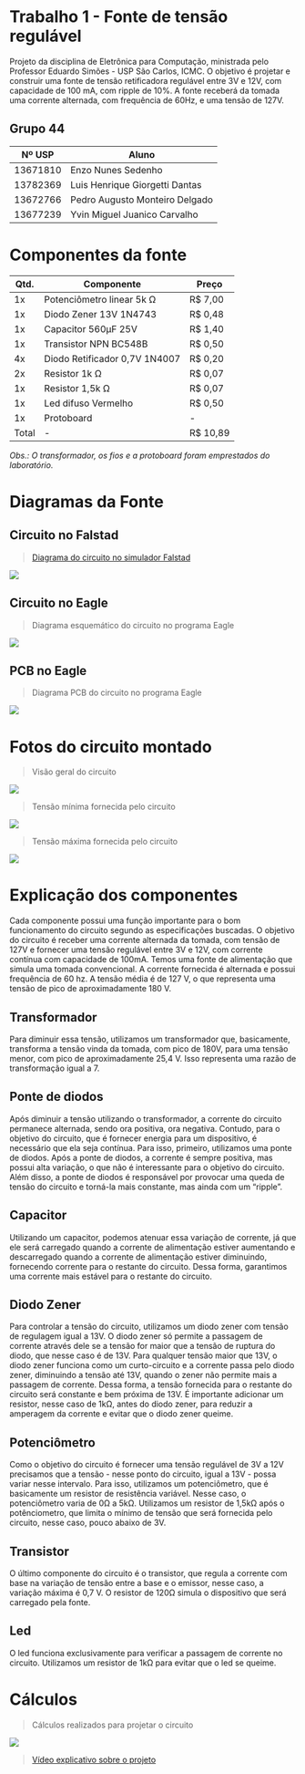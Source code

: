 # Trabalho 1 - Fonte de tensão regulável
Projeto da disciplina de Eletrônica para Computação, ministrada pelo Professor Eduardo Simões - USP São Carlos, ICMC. O objetivo é projetar e construir uma fonte de tensão retificadora regulável entre 3V e 12V, com capacidade de 100 mA, com ripple de 10%. A fonte receberá da tomada uma corrente alternada, com frequência de 60Hz, e uma tensão de 127V.

## Grupo 44
|  Nº USP  |  Aluno  |
|---|---|
| 13671810 | Enzo Nunes Sedenho | 
| 13782369 | Luis Henrique Giorgetti Dantas | 
| 13672766 | Pedro Augusto Monteiro Delgado | 
| 13677239 | Yvin Miguel Juanico Carvalho | 

# Componentes da fonte
|  Qtd.  |  Componente |  Preço  |
|---|---|---|
| 1x | Potenciômetro linear 5k Ω | R$ 7,00 |
| 1x | Diodo Zener 13V 1N4743 | R$ 0,48 |
| 1x | Capacitor 560µF 25V | R$ 1,40 |
| 1x | Transistor NPN BC548B| R$ 0,50 |
| 4x | Diodo Retificador 0,7V 1N4007 | R$ 0,20 |
| 2x | Resistor 1k Ω| R$ 0,07 |
| 1x | Resistor 1,5k Ω | R$ 0,07 |
| 1x | Led difuso Vermelho | R$ 0,50 |
| 1x | Protoboard | - | - |
| Total | - | R$ 10,89 |

_Obs.: O transformador, os fios e a protoboard foram emprestados do laboratório._
 
# Diagramas da Fonte

## Circuito no Falstad
> [Diagrama do circuito no simulador Falstad](https://tinyurl.com/29mso46y)
<img src="https://i.imgur.com/h2QQSWN.png">

## Circuito no Eagle
> Diagrama esquemático do circuito no programa Eagle
<img src="https://i.imgur.com/49QObXO.jpg"> 

## PCB no Eagle
> Diagrama PCB do circuito no programa Eagle
<img src="https://i.imgur.com/gJSqxAC.jpg">

# Fotos do circuito montado
> Visão geral do circuito
<img src="https://i.imgur.com/Ky8oyaa.jpg">

> Tensão mínima fornecida pelo circuito
<img src="https://i.imgur.com/XeoWRnE.jpg">

> Tensão máxima fornecida pelo circuito
<img src="https://i.imgur.com/J0DqqGh.jpg">

# Explicação dos componentes
Cada componente possui uma função importante para o bom funcionamento do circuito segundo as especificações buscadas. O objetivo do circuito é receber uma corrente alternada da tomada, com tensão de 127V e fornecer uma tensão regulável entre 3V e 12V, com corrente contínua com capacidade de 100mA. Temos uma fonte de alimentação que simula uma tomada convencional. A corrente fornecida é alternada e possui frequência de 60 hz. A tensão média é de 127 V, o que representa uma tensão de pico de aproximadamente 180 V. 

## Transformador
Para diminuir essa tensão, utilizamos um transformador que, basicamente, transforma a tensão vinda da tomada, com pico de 180V, para uma tensão menor, com pico de aproximadamente 25,4 V. Isso representa uma razão de transformação igual a 7. 

## Ponte de diodos
Após diminuir a tensão utilizando o transformador, a corrente do circuito permanece alternada, sendo ora positiva, ora negativa. Contudo, para o objetivo do circuito, que é fornecer energia para um dispositivo, é necessário que ela seja contínua. Para isso, primeiro, utilizamos uma ponte de diodos.  Após a ponte de diodos, a corrente é sempre positiva, mas possui alta variação, o que não é interessante para o objetivo do circuito. Além disso, a ponte de diodos é responsável por provocar uma queda de tensão do circuito e torná-la mais constante, mas ainda com um “ripple”.

## Capacitor
Utilizando um capacitor, podemos atenuar essa variação de corrente, já que ele será carregado quando a corrente de alimentação estiver aumentando e descarregado quando a corrente de alimentação estiver diminuindo, fornecendo corrente para o restante do circuito. Dessa forma, garantimos uma corrente mais estável para o restante do circuito.

## Diodo Zener
Para controlar a tensão do circuito, utilizamos um diodo zener com tensão de regulagem igual a 13V. O diodo zener só permite a passagem de corrente através dele se a tensão for maior que a tensão de ruptura do diodo, que nesse caso é de 13V. Para qualquer tensão maior que 13V, o diodo zener funciona como um curto-circuito e a corrente passa pelo diodo zener, diminuindo a tensão até 13V, quando o zener não permite mais a passagem de corrente. Dessa forma, a tensão fornecida para o restante do circuito será constante e bem próxima de 13V. É importante adicionar um resistor, nesse caso de 1kΩ, antes do diodo zener, para reduzir a amperagem da corrente e evitar que o diodo zener queime.

## Potenciômetro
Como o objetivo do circuito é fornecer uma tensão regulável de 3V a 12V precisamos que a tensão - nesse ponto do circuito, igual a 13V - possa variar nesse intervalo. Para isso, utilizamos um potenciômetro, que é basicamente um resistor de resistência variável. Nesse caso, o potenciômetro varia de 0Ω a 5kΩ.  Utilizamos um resistor de 1,5kΩ após o potênciometro, que limita o mínimo de tensão que será fornecida pelo circuito, nesse caso, pouco abaixo de 3V. 

## Transistor
O último componente do circuito é o transistor, que regula a corrente com base na variação de tensão entre a base e o emissor, nesse caso, a variação máxima é 0,7 V. O resistor de 120Ω simula o dispositivo que será carregado pela fonte.

## Led
O led funciona exclusivamente para verificar a passagem de corrente no circuito. Utilizamos um resistor de 1kΩ para evitar que o led se queime.

# Cálculos
> Cálculos realizados para projetar o circuito
<img src="https://i.imgur.com/K7KXgve.png">

> [Vídeo explicativo sobre o projeto](https://youtu.be/uK48WSZexMw)
